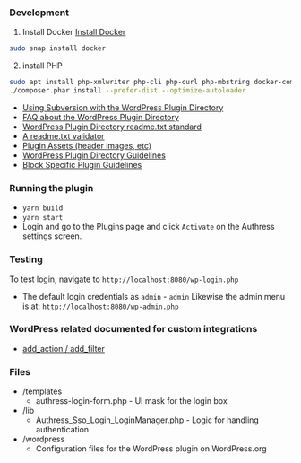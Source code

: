 
### Development

1. Install Docker
[Install Docker](https://docs.docker.com/engine/install/ubuntu/#install-using-the-repository)
```sh
sudo snap install docker
```

2. install PHP
```sh
sudo apt install php-xmlwriter php-cli php-curl php-mbstring docker-compose-plugin
./composer.phar install --prefer-dist --optimize-autoloader
```


* [Using Subversion with the WordPress Plugin Directory](https://developer.wordpress.org/plugins/wordpress-org/how-to-use-subversion/)
* [FAQ about the WordPress Plugin Directory](https://developer.wordpress.org/plugins/wordpress-org/plugin-developer-faq/)
* [WordPress Plugin Directory readme.txt standard](https://wordpress.org/plugins/developers/#readme)
* [A readme.txt validator](https://wordpress.org/plugins/developers/readme-validator/)
* [Plugin Assets (header images, etc)](https://developer.wordpress.org/plugins/wordpress-org/plugin-assets/)
* [WordPress Plugin Directory Guidelines](https://developer.wordpress.org/plugins/wordpress-org/detailed-plugin-guidelines/)
* [Block Specific Plugin Guidelines](https://developer.wordpress.org/plugins/wordpress-org/block-specific-plugin-guidelines/)

### Running the plugin
* `yarn build`
* `yarn start`
* Login and go to the Plugins page and click `Activate` on the Authress settings screen.


### Testing
To test login, navigate to `http://localhost:8080/wp-login.php`
* The default login credentials as `admin` - `admin`
Likewise the admin menu is at: `http://localhost:8080/wp-admin.php`

### WordPress related documented for custom integrations
* [add_action / add_filter](https://developer.wordpress.org/apis/hooks/filter-reference/#redirect-rewrite-filters)

### Files

* /templates
    * authress-login-form.php - UI mask for the login box
* /lib
    * Authress_Sso_Login_LoginManager.php - Logic for handling authentication
* /wordpress
    * Configuration files for the WordPress plugin on WordPress.org